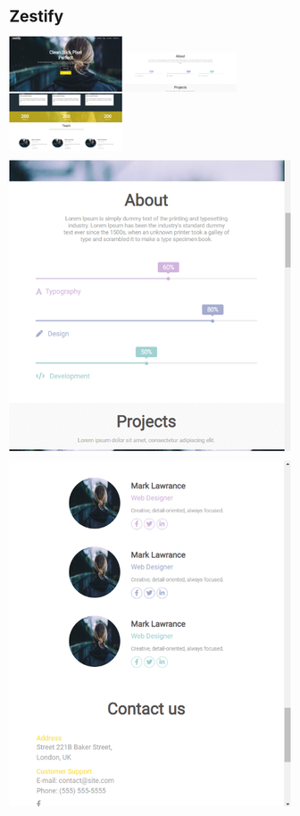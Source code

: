 # Zestify

<img src="photos/ex1.png" width="40%" height="40%">
<img src="photos/ex2.png" width="40%" height="40%">
<img src="photos/ex3.png" width="40%" height="40%">


![My Image](photos/ex2_2.png)

![My Image](photos/ex3_2.png)
